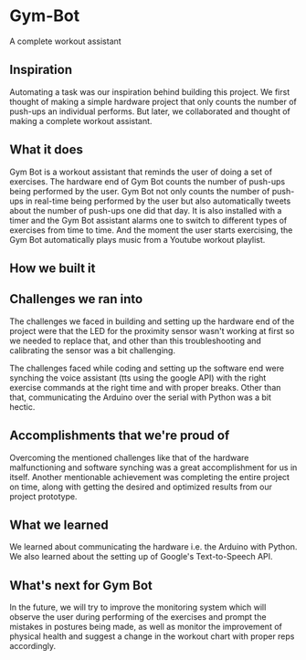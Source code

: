 # Gym-Bot
A complete workout assistant

## Inspiration
Automating a task was our inspiration behind building this project. We first thought of making a simple hardware project that only counts the number of push-ups an individual performs. But later, we collaborated and thought of making a complete workout assistant.

## What it does
Gym Bot is a workout assistant that reminds the user of doing a set of exercises. The hardware end of Gym Bot counts the number of push-ups being performed by the user. Gym Bot not only counts the number of push-ups in real-time being performed by the user but also automatically tweets about the number of push-ups one did that day. It is also installed with a timer and the Gym Bot assistant alarms one to switch to different types of exercises from time to time. And the moment the user starts exercising, the Gym Bot automatically plays music from a Youtube workout playlist. 

## How we built it

## Challenges we ran into
The challenges we faced in building and setting up the hardware end of the project were that the LED for the proximity sensor wasn't working at first so we needed to replace that, and other than this troubleshooting and calibrating the sensor was a bit challenging.

The challenges faced while coding and setting up the software end were synching the voice assistant (tts using the google API) with the right exercise commands at the right time and with proper breaks. Other than that, communicating the Arduino over the serial with Python was a bit hectic. 

## Accomplishments that we're proud of
Overcoming the mentioned challenges like that of the hardware malfunctioning and software synching was a great accomplishment for us in itself. Another mentionable achievement was completing the entire project on time, along with getting the desired and optimized results from our project prototype. 

## What we learned
We learned about communicating the hardware i.e. the Arduino with Python. We also learned about the setting up of Google's Text-to-Speech API. 

## What's next for Gym Bot
In the future, we will try to improve the monitoring system which will observe the user during performing of the exercises and prompt the mistakes in postures being made, as well as monitor the improvement of physical health and suggest a change in the workout chart with proper reps accordingly. 
